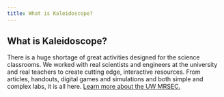 ```yaml
---
title: What is Kaleidoscope?
---
```


## What is Kaleidoscope?

There is a huge shortage of great activities designed for the science classrooms.
We worked with real scientists and engineers at the university and real teachers to create cutting edge, interactive resources.
From articles, handouts, digital games and simulations and both simple and complex labs, it is all here.
[Learn more about the UW MRSEC.](http://www.mrsec.wisc.edu/)
